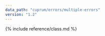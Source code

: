```yaml
---
data_path: "cuprum/errors/multiple-errors"
version: "1.2"
---
```


{% include reference/class.md %}
